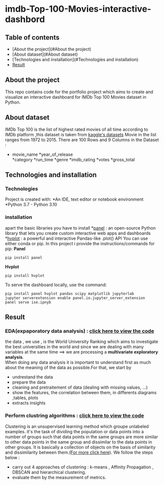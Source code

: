 # imdb-Top-100-Movies-interactive-dashbord

## Table of contents
* [About the project](#About the project)
* [About dataset](#About dataset)
* [Technologies and installation](#Technologies and installation)
* [Result](#steps)



## About the project
This repo contains code for the portfolio project which aims to create and visualize an interactive  dashboard for IMDb Top 100 Movies dataset in Python.

## About dataset
IMDb Top 100 is the list  of highest rated movies of all time  according to IMDb platform ,this dataset is taken from [kaggle's datasets](https://www.kaggle.com/datasets/themrityunjaypathak/imdb-top-100-movies)
Movie in the list ranges from 1972 to 2015.
There are 100 Rows and 9 Columns in the Dataset :
* movie_name 
*year_of_release  
*category
*run_time 
*genre
*imdb_rating
*votes 
*gross_total

## Technologies and installation
### Technologies
Project is created with:
*An IDE, text editor or notebook environment
*Python 3.7 - Python 3.10

### installation
apart the basic libraries you have to install 
*[panel](https://panel.holoviz.org/index.html) : an open-source Python library that lets you create custom interactive web apps and dashboards
*[hvplot](https://hvplot.holoviz.org/index.html) :  a powerful and interactive Pandas-like .plot() API
You can use either conda or pip. In this project i provide the instructions/commands for pip:
**Panel**
```
pip install panel
```
**Hvplot**
```
pip install hvplot
```
To serve the dashboard locally, use the command:
```
pip install panel hvplot pandas scipy matplotlib jupyterlab
jupyter serverextension enable panel.io.jupyter_server_extension
panel serve ise.ipnyb
```

## Result
### EDA(expaporatory data analysis) : [click here to view the code](https://github.com/oumaima-sboui/analysis-and-clustering-of-data-world-university-ranking/blob/master/DATA_VIZ%26ANALYSIS.ipynb) 
 the data , we use , is the World University Ranking which aims to investigate the best universities in the world and since we are dealing with many variables at the same time ==>  we are processing a  <b>multivariate exploratory analysis</b>.   
When doing any data analysis it is important to understand first as much about the meaning of the data as possible.For that, we start by 
* undrestand  the data
* prepare the data
* cleaning and pretraitement of data (dealing with missing values, ...)
* show the features, the correlation between them, in differents diagrams ,tables, plots
* extracts insights 

### Perform clustring algorithms : [click here to view the code](https://github.com/oumaima-sboui/analysis-and-clustering-of-data-world-university-ranking/blob/master/Data_clustering_university_rank.ipynb) 

Clustering is an unsupervised learning method which groupe unlabeled examples.
it's the task of dividing the population or data points into a number of groups such that data points in the same groups are more similar to other data points in the same group and dissimilar to the data points in other groups. It is basically a collection of objects on the basis of similarity and dissimilarity between them.[(For more click here)](https://www.geeksforgeeks.org/clustering-in-machine-learning/).
We follow the steps below :
* carry out 4 approaches of clustering : k-means , Affinity Propagation , DBSCAN and hierarchical clustering.
* evaluate them by the measurement of metrics.

